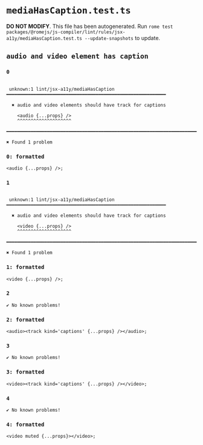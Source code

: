 # `mediaHasCaption.test.ts`

**DO NOT MODIFY**. This file has been autogenerated. Run `rome test packages/@romejs/js-compiler/lint/rules/jsx-a11y/mediaHasCaption.test.ts --update-snapshots` to update.

## `audio and video element has caption`

### `0`

```

 unknown:1 lint/jsx-a11y/mediaHasCaption ━━━━━━━━━━━━━━━━━━━━━━━━━━━━━━━━━━━━━━━━━━━━━━━━━━━━━━━━━━━

  ✖ audio and video elements should have track for captions

    <audio {...props} />
    ^^^^^^^^^^^^^^^^^^^^

━━━━━━━━━━━━━━━━━━━━━━━━━━━━━━━━━━━━━━━━━━━━━━━━━━━━━━━━━━━━━━━━━━━━━━━━━━━━━━━━━━━━━━━━━━━━━━━━━━━━

✖ Found 1 problem

```

### `0: formatted`

```
<audio {...props} />;

```

### `1`

```

 unknown:1 lint/jsx-a11y/mediaHasCaption ━━━━━━━━━━━━━━━━━━━━━━━━━━━━━━━━━━━━━━━━━━━━━━━━━━━━━━━━━━━

  ✖ audio and video elements should have track for captions

    <video {...props} />
    ^^^^^^^^^^^^^^^^^^^^

━━━━━━━━━━━━━━━━━━━━━━━━━━━━━━━━━━━━━━━━━━━━━━━━━━━━━━━━━━━━━━━━━━━━━━━━━━━━━━━━━━━━━━━━━━━━━━━━━━━━

✖ Found 1 problem

```

### `1: formatted`

```
<video {...props} />;

```

### `2`

```
✔ No known problems!

```

### `2: formatted`

```
<audio><track kind='captions' {...props} /></audio>;

```

### `3`

```
✔ No known problems!

```

### `3: formatted`

```
<video><track kind='captions' {...props} /></video>;

```

### `4`

```
✔ No known problems!

```

### `4: formatted`

```
<video muted {...props}></video>;

```
